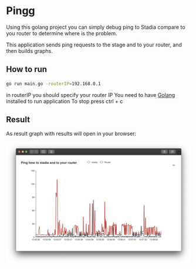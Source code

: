 # Pingg

Using this golang project you can simply debug ping to Stadia compare to you router
to determine where is the problem.

This application sends ping requests to the stage and to your router, 
and then builds graphs.

## How to run

```bash
go run main.go -routerIP=192.168.0.1
```

in routerIP you should specify your router IP
You need to have [Golang](https://golang.org/doc/install) installed to run application
To stop press ctrl + c

## Result

As result graph with results will open in your browser:

![graph](/.github/graph.png)